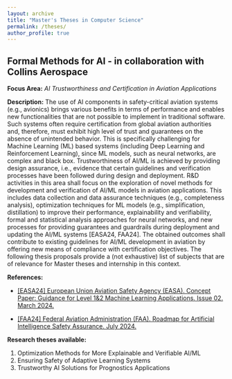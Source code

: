 ```yaml
---
layout: archive
title: "Master's Theses in Computer Science"
permalink: /theses/
author_profile: true
---
```


## Formal Methods for AI - in collaboration with Collins Aerospace

**Focus Area:** *AI Trustworthiness and Certification in Aviation Applications*

**Description:** The use of AI components in safety-critical aviation systems (e.g., avionics) brings various
benefits in terms of performance and enables new functionalities that are not possible to implement in
traditional software. Such systems often require certification from global aviation authorities and,
therefore, must exhibit high level of trust and guarantees on the absence of unintended behavior. This
is specifically challenging for Machine Learning (ML) based systems (including Deep Learning and
Reinforcement Learning), since ML models, such as neural networks, are complex and black box.
Trustworthiness of AI/ML is achieved by providing design assurance, i.e., evidence that certain
guidelines and verification processes have been followed during design and deployment. R&D activities
in this area shall focus on the exploration of novel methods for development and verification of AI/ML
models in aviation applications. This includes data collection and data assurance techniques (e.g.,
completeness analysis), optimization techniques for ML models (e.g., simplification, distillation) to
improve their performance, explainability and verifiability, formal and statistical analysis approaches for
neural networks, and new processes for providing guarantees and guardrails during deployment and
updating the AI/ML systems [EASA24, FAA24]. The obtained outcomes shall contribute to existing
guidelines for AI/ML development in aviation by offering new means of compliance with certification
objectives.
The following thesis proposals provide a (not exhaustive) list of subjects that are of relevance for Master
theses and internship in this context.

**References:**
- [[EASA24] European Union Aviation Safety Agency (EASA). Concept Paper: Guidance for Level 1&2 Machine Learning Applications. Issue 02. March 2024.](https://www.easa.europa.eu/en/document-library/general-publications/easa-artificial-intelligence-concept-paper-issue-2)

- [[FAA24] Federal Aviation Administration (FAA). Roadmap for Artificial Intelligence Safety Assurance. July 2024.](https://www.faa.gov/media/82891)

**Research theses available:**

1. Optimization Methods for More Explainable and Verifiable AI/ML
2. Ensuring Safety of Adaptive Learning Systems
3. Trustworthy AI Solutions for Prognostics Applications